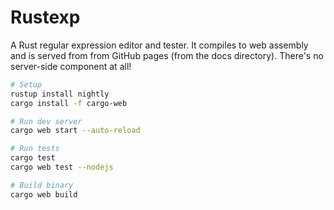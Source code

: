 # Rustexp

A Rust regular expression editor and tester. It compiles to web assembly and
is served from from GitHub pages (from the docs directory). There's no
server-side component at all!

```sh
# Setup
rustup install nightly
cargo install -f cargo-web

# Run dev server
cargo web start --auto-reload

# Run tests
cargo test
cargo web test --nodejs

# Build binary
cargo web build
```
